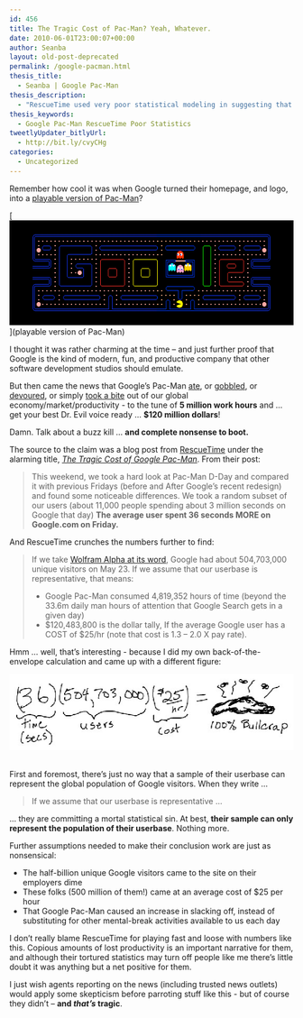 ```yaml
---
id: 456
title: The Tragic Cost of Pac-Man? Yeah, Whatever.
date: 2010-06-01T23:00:07+00:00
author: Seanba
layout: old-post-deprecated
permalink: /google-pacman.html
thesis_title:
  - Seanba | Google Pac-Man
thesis_description:
  - "RescueTime used very poor statistical modeling in suggesting that Google's Pac-Man devoured copious amounts of productivity from our markety - and the media just ran with the story."
thesis_keywords:
  - Google Pac-Man RescueTime Poor Statistics
tweetlyUpdater_bitlyUrl:
  - http://bit.ly/cvyCHg
categories:
  - Uncategorized
---
```

Remember how cool it was when Google turned their homepage, and logo, into a [playable version of Pac-Man](http://www.google.com/pacman/)?

[<img title="Google Pac-Man gobbled up productivity? I doubt it." src="/assets/wp-content/uploads/2010/06/googlepacman.png" alt="Google Pac-Man" width="554" height="186" />](playable version of Pac-Man)

I thought it was rather charming at the time – and just further proof that Google is the kind of modern, fun, and productive company that other software development studios should emulate.

But then came the news that Google’s Pac-Man [ate](http://scitech.blogs.cnn.com/2010/05/25/google-pac-man-eats-4-8-million-hours/), or [gobbled](http://news.aol.ca/canada/article/google-pac-man-gobbled-550-years-of-work/1080975), or [devoured](http://www.huffingtonpost.com/2010/05/25/google-pacman-doodle-devo_n_588605.html), or simply [took a bite](http://consumerist.com/2010/05/google-took-bite-out-of-workplace-productivity-with-pac-man-game.html) out of our global economy/market/productivity - to the tune of **5 million work hours** and … get your best Dr. Evil voice ready … **$120 million dollars**!

Damn. Talk about a buzz kill … **and complete nonsense to boot.**

The source to the claim was a blog post from [RescueTime](http://www.rescuetime.com/) under the alarming title, [_The Tragic Cost of Google Pac-Man_](http://blog.rescuetime.com/2010/05/24/the-tragic-cost-of-google-pac-man-4-82-million-hours/). From their post:

> This weekend, we took a hard look at Pac-Man D-Day and compared it with previous Fridays (before and After Google’s recent redesign) and found some noticeable differences. We took a random subset of our users (about 11,000 people spending about 3 million seconds on Google that day) **The average user spent 36 seconds MORE on Google.com on Friday.**

And RescueTime crunches the numbers further to find:

> If we take [Wolfram Alpha at its word](http://www.wolframalpha.com/input/?i=google+traffic), Google had about 504,703,000 unique visitors on May 23. If we assume that our userbase is representative, that means:
> 
>   * Google Pac-Man consumed 4,819,352 hours of time (beyond the 33.6m daily man hours of attention that Google Search gets in a given day)
>   * $120,483,800 is the dollar tally, If the average Google user has a COST of $25/hr (note that cost is 1.3 – 2.0 X pay rate).

Hmm … well, that’s interesting - because I did my own back-of-the-envelope calculation and came up with a different figure:

[<img title="My calcuation came out differently" src="/assets/wp-content/uploads/2010/06/bullcrap_thumb.jpg" alt="100% Bullcrap" width="540" height="135" />](/assets/wp-content/uploads/2010/06/bullcrap.jpg) 

First and foremost, there’s just no way that a sample of their userbase can represent the global population of Google visitors. When they write …

> If we assume that our userbase is representative …

… they are committing a mortal statistical sin. At best, **their sample can only represent the population of their userbase**. Nothing more.

Further assumptions needed to make their conclusion work are just as nonsensical:

  * The half-billion unique Google visitors came to the site on their employers dime
  * These folks (500 million of them!) came at an average cost of $25 per hour
  * That Google Pac-Man caused an increase in slacking off, instead of substituting for other mental-break activities available to us each day

I don’t really blame RescueTime for playing fast and loose with numbers like this. Copious amounts of lost productivity is an important narrative for them, and although their tortured statistics may turn off people like me there’s little doubt it was anything but a net positive for them.

I just wish agents reporting on the news (including trusted news outlets) would apply some skepticism before parroting stuff like this - but of course they didn’t – **and _that’s_ tragic**.